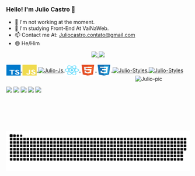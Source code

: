 ### Hello! I'm Julio Castro 👋

- 🔭 I'm not working at the moment.
- 🌱 I'm studying Front-End At VaiNaWeb.
- 📫 Contact me At: Juliocastro.contato@gmail.com
- 😄 He/Him

<div align="center">
  <a href="https://github.com/JulioCastro240902">
  <img height="180em" src="https://github-readme-stats.vercel.app/api?username=JulioCastro240902&show_icons=true&theme=dark&include_all_commits=true&count_private=true"/>
  <img height="180em" src="https://github-readme-stats.vercel.app/api/top-langs/?username=JulioCastro240902&layout=compact&langs_count=7&theme=dark"/>
</div>
  <div style="display: inline_block"><br>
  <img align="center" alt="Julio-Ts" height="30" width="40" src="https://raw.githubusercontent.com/devicons/devicon/master/icons/typescript/typescript-plain.svg">
  <img align="center" alt="Julio-Js" height="30" width="40" src="https://raw.githubusercontent.com/devicons/devicon/master/icons/javascript/javascript-plain.svg">
  <img align="center" alt="Julio-Js" height="30" width="40" src="https://cdn.jsdelivr.net/gh/devicons/devicon/icons/nodejs/nodejs-plain.svg" />
  <img align="center" alt="Julio-React" height="30" width="40" src="https://raw.githubusercontent.com/devicons/devicon/master/icons/react/react-original.svg">
  <img align="center" alt="Julio-HTML" height="30" width="40" src="https://raw.githubusercontent.com/devicons/devicon/master/icons/html5/html5-original.svg">
  <img align="center" alt="Julio-CSS" height="30" width="40" src="https://raw.githubusercontent.com/devicons/devicon/master/icons/css3/css3-original.svg">
  <img align="center" alt="Julio-Styles" height="30" width="40" src="https://upload.wikimedia.org/wikipedia/commons/thumb/d/d5/Tailwind_CSS_Logo.svg/1200px-Tailwind_CSS_Logo.svg.png">
  <img align="center" alt="Julio-Styles" height="30" width="40" src="https://www.styled-components.com/atom.png">
  <img align="right" alt="Julio-pic" height="150" width="150" styles="border-radius: 50%;" src="https://cdn.discordapp.com/attachments/986077194822512770/989624427694129173/WhatsApp-Image-2022-06-23-at-16.34.05.png">
</div>
    
  ##
 
 <div>
  <a href="https://www.instagram.com/biiigjj/" target="_blank"><img src="https://img.shields.io/badge/-Instagram-%23E4405F?style=for-the-badge&logo=instagram&logoColor=white" target="_blank"></a>
 	<a href="https://www.twitch.tv/biigj_" target="_blank"><img src="https://img.shields.io/badge/Twitch-9146FF?style=for-the-badge&logo=twitch&logoColor=white" target="_blank"></a>
 <a href="https://discord.gg/q2XtxQTpY2" target="_blank"><img src="https://img.shields.io/badge/Discord-7289DA?style=for-the-badge&logo=discord&logoColor=white" target="_blank"></a> 
  <a href = "mailto:Juliocastro.contato@gmail.com"><img src="https://img.shields.io/badge/-Gmail-%23333?style=for-the-badge&logo=gmail&logoColor=white" target="_blank"></a>
  <a href="https://www.linkedin.com/in/julio-cesar-castro-dev/" target="_blank"><img src="https://img.shields.io/badge/-LinkedIn-%230077B5?style=for-the-badge&logo=linkedin&logoColor=white" target="_blank"></a>
   
   ![Snake animation](https://github.com/JulioCastro240902/JulioCastro240902/blob/output/github-contribution-grid-snake.svg)
   
 </div>
  
